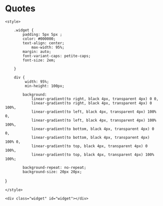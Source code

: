 # Quotes
<!DOCTYPE html>
<html lang="en">
<head>
    <meta charset="UTF-8">
    <meta name="viewport" content="width=device-width, initial-scale=1.0">
    <title>Quote</title>

    <style>

        .widget {
            padding: 5px 5px ;
            color: #000000;
            text-align: center;
                max-width: 95%;
            margin: auto;
            font-variant-caps: petite-caps;
            font-size: 2em;

        }

        div {
             width: 95%;
             min-height: 100px;

            background:
                linear-gradient(to right, black 4px, transparent 4px) 0 0,
                linear-gradient(to right, black 4px, transparent 4px) 0 100%,
                linear-gradient(to left, black 4px, transparent 4px) 100% 0,
                linear-gradient(to left, black 4px, transparent 4px) 100% 100%,
                linear-gradient(to bottom, black 4px, transparent 4px) 0 0,
                linear-gradient(to bottom, black 4px, transparent 4px) 100% 0,
                linear-gradient(to top, black 4px, transparent 4px) 0 100%,
                linear-gradient(to top, black 4px, transparent 4px) 100% 100%;

            background-repeat: no-repeat;
            background-size: 20px 20px;
}

     
    </style>
</head>
<body>

    <div class="widget" id="widget"></div>


<script>

quotes=[
"화이팅",
"당신은 괴짜입니다",
"너에게 키스하고 싶어",
"당신은 예뻐 보인다",
"보고 싶어요",
"Thinking of U",
"I <3 U",
"I miss you.",
"You look good ;) ",
];

const INTERVAL = 86400000;

function dispalyQuote(){

    document.getElementById('widget').innerHTML =quotes[0];
    quotes.forEach((quote, i) => {
        setTimeout(() => {
            document.getElementById('widget').innerHTML =quote;
        }, i * INTERVAL);  
    });
    }

    function dispalyWidget() {
        dispalyQuote();
        setTimeout(dispalyWidget, quotes.length*INTERVAL);
    }
    dispalyWidget()

</script>

</body>
</html>
